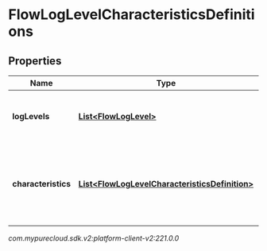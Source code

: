 # FlowLogLevelCharacteristicsDefinitions


## Properties

| Name | Type | Description | Notes |
| ------------ | ------------- | ------------- | ------------- |
| **logLevels** | [**List&lt;FlowLogLevel&gt;**](FlowLogLevel) | A list of flow log levels available to the organization. |  [optional] |
| **characteristics** | [**List&lt;FlowLogLevelCharacteristicsDefinition&gt;**](FlowLogLevelCharacteristicsDefinition) | A list of characteristics that the loglevels will have that are available to the organization.. |  [optional] |




_com.mypurecloud.sdk.v2:platform-client-v2:221.0.0_
